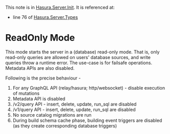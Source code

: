 This note is in [Hasura.Server.Init](https://github.com/hasura/graphql-engine/blob/master/server/src-lib/Hasura/Server/Init.hs#L50).
It is referenced at:
  - line 76 of [Hasura.Server.Types](https://github.com/hasura/graphql-engine/blob/master/server/src-lib/Hasura/Server/Types.hs#L76)

# ReadOnly Mode


This mode starts the server in a (database) read-only mode. That is, only
read-only queries are allowed on users' database sources, and write
queries throw a runtime error. The use-case is for failsafe operations.
Metadata APIs are also disabled.

Following is the precise behaviour -
  1. For any GraphQL API (relay/hasura; http/websocket) - disable execution of
  mutations
  2. Metadata API is disabled
  3. /v2/query API - insert, delete, update, run_sql are disabled
  4. /v1/query API - insert, delete, update, run_sql are disabled
  5. No source catalog migrations are run
  6. During build schema cache phase, building event triggers are disabled (as
  they create corresponding database triggers)

